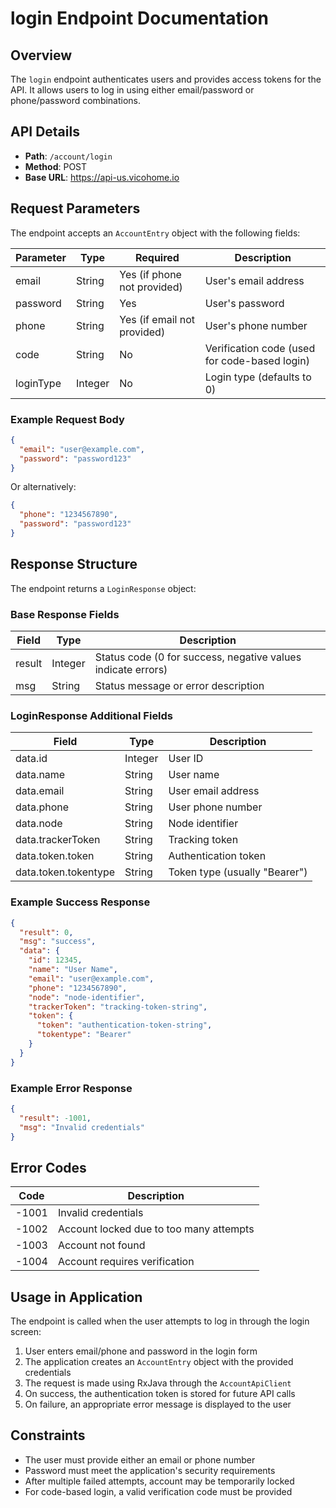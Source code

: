 # login Endpoint Documentation

## Overview
The `login` endpoint authenticates users and provides access tokens for the API. It allows users to log in using either email/password or phone/password combinations.

## API Details
- **Path**: `/account/login`
- **Method**: POST
- **Base URL**: https://api-us.vicohome.io

## Request Parameters
The endpoint accepts an `AccountEntry` object with the following fields:

| Parameter | Type | Required | Description |
|-----------|------|----------|-------------|
| email | String | Yes (if phone not provided) | User's email address |
| password | String | Yes | User's password |
| phone | String | Yes (if email not provided) | User's phone number |
| code | String | No | Verification code (used for code-based login) |
| loginType | Integer | No | Login type (defaults to 0) |

### Example Request Body
```json
{
  "email": "user@example.com",
  "password": "password123"
}
```

Or alternatively:

```json
{
  "phone": "1234567890",
  "password": "password123"
}
```

## Response Structure
The endpoint returns a `LoginResponse` object:

### Base Response Fields
| Field | Type | Description |
|-------|------|-------------|
| result | Integer | Status code (0 for success, negative values indicate errors) |
| msg | String | Status message or error description |

### LoginResponse Additional Fields
| Field | Type | Description |
|-------|------|-------------|
| data.id | Integer | User ID |
| data.name | String | User name |
| data.email | String | User email address |
| data.phone | String | User phone number |
| data.node | String | Node identifier |
| data.trackerToken | String | Tracking token |
| data.token.token | String | Authentication token |
| data.token.tokentype | String | Token type (usually "Bearer") |

### Example Success Response
```json
{
  "result": 0,
  "msg": "success",
  "data": {
    "id": 12345,
    "name": "User Name",
    "email": "user@example.com",
    "phone": "1234567890",
    "node": "node-identifier",
    "trackerToken": "tracking-token-string",
    "token": {
      "token": "authentication-token-string",
      "tokentype": "Bearer"
    }
  }
}
```

### Example Error Response
```json
{
  "result": -1001,
  "msg": "Invalid credentials"
}
```

## Error Codes
| Code | Description |
|------|-------------|
| -1001 | Invalid credentials |
| -1002 | Account locked due to too many attempts |
| -1003 | Account not found |
| -1004 | Account requires verification |

## Usage in Application
The endpoint is called when the user attempts to log in through the login screen:
1. User enters email/phone and password in the login form
2. The application creates an `AccountEntry` object with the provided credentials
3. The request is made using RxJava through the `AccountApiClient`
4. On success, the authentication token is stored for future API calls
5. On failure, an appropriate error message is displayed to the user

## Constraints
- The user must provide either an email or phone number
- Password must meet the application's security requirements
- After multiple failed attempts, account may be temporarily locked
- For code-based login, a valid verification code must be provided